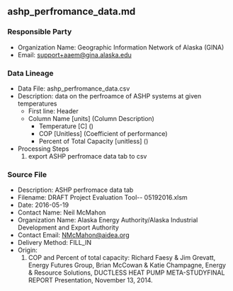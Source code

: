 ## ashp_perfromance_data.md

### Responsible Party
  * Organization Name: Geographic Information Network of Alaska (GINA)
  * Email: support+aaem@gina.alaska.edu

### Data Lineage
  * Data File: ashp_perfromance_data.csv
  * Description: data on the perfroamce of ASHP systems at given temperatures
    * First line: Header
    * Column Name [units] (Column Description)
      * Temperature [C] ()
      * COP [Unitless] (Coefficient of performance)
      * Percent of Total Capacity [unitless] ()
  * Processing Steps
    1. export ASHP perfromace data tab to csv

### Source File
  * Description: ASHP perfromace data tab 
  * Filename: DRAFT Project Evaluation Tool-- 05192016.xlsm
  * Date: 2016-05-19
  * Contact Name: Neil McMahon
  * Organization Name: Alaska Energy Authority/Alaska Industrial Development and Export Authority
  * Contact Email: NMcMahon@aidea.org
  * Delivery Method: FILL_IN
  * Origin:
    1. COP and Percent of total capacity:  Richard Faesy & Jim Grevatt, Energy Futures Group, Brian McCowan & Katie Champagne, Energy & Resource Solutions, DUCTLESS HEAT PUMP META-STUDYFINAL REPORT Presentation, November 13, 2014. 
